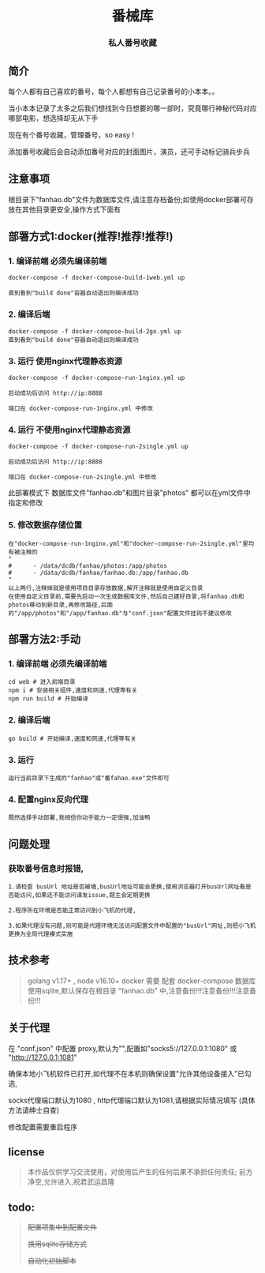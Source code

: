 <p align="center">
	<h1 align="center">番械库</h1>
	<h3 align="center">私人番号收藏</h3>
</p>

## 简介
每个人都有自己喜欢的番号，每个人都想有自己记录番号的小本本。。

当小本本记录了太多之后我们想找到今日想要的哪一部时，究竟哪行神秘代码对应哪部电影，想选择却无从下手

现在有个番号收藏，管理番号，so easy !

添加番号收藏后会自动添加番号对应的封面图片，演员，还可手动标记骑兵步兵

## 注意事项
根目录下"fanhao.db"文件为数据库文件,请注意存档备份;如使用docker部署可存放在其他目录更安全,操作方式下面有

## 部署方式1:docker(推荐!推荐!推荐!)
### 1. 编译前端 必须先编译前端
```
docker-compose -f docker-compose-build-1web.yml up

直到看到"build done"容器自动退出则编译成功
```

### 2. 编译后端
```
docker-compose -f docker-compose-build-2go.yml up
直到看到"build done"容器自动退出则编译成功
```

### 3. 运行 使用nginx代理静态资源
```
docker-compose -f docker-compose-run-1nginx.yml up

启动成功后访问 http://ip:8888

端口在 docker-compose-run-1nginx.yml 中修改

```

### 4. 运行 不使用nginx代理静态资源
```
docker-compose -f docker-compose-run-2single.yml up

启动成功后访问 http://ip:8888

端口在 docker-compose-run-2single.yml 中修改

```

此部署模式下 数据库文件"fanhao.db"和图片目录"photos" 都可以在yml文件中指定和修改

### 5. 修改数据存储位置

```
在"docker-compose-run-1nginx.yml"和"docker-compose-run-2single.yml"里均有被注释的
"
#      - /data/dcdb/fanhao/photos:/app/photos
#      - /data/dcdb/fanhao/fanhao.db:/app/fanhao.db
"
以上两行,注释掉就是使用项目目录存放数据,解开注释就是使用自定义目录
在使用自定义目录前,需要先启动一次生成数据库文件,然后自己建好目录,将fanhao.db和photos移动到新目录,再修改路径,后面的"/app/photos"和"/app/fanhao.db"与"conf.json"配置文件挂钩不建议修改
```


## 部署方法2:手动
### 1. 编译前端 必须先编译前端
```
cd web # 进入前端目录
npm i # 安装相关组件,速度和网速,代理等有关
npm run build # 开始编译
```

### 2. 编译后端
```
go build # 开始编译,速度和网速,代理等有关
```
### 3. 运行

```
运行当前目录下生成的"fanhao"或"番fahao.exe"文件即可
```

### 4. 配置nginx反向代理

```
既然选择手动部署,我相信你动手能力一定很强,加油鸭
```

## 问题处理
### 获取番号信息时报错,
```
1.请检查 busUrl 地址是否被墙,busUrl地址可能会更换,使用浏览器打开busUrl网址看是否能访问,如果还不能访问请发issue,题主会定期更换

2.程序所在环境是否能正常访问到小飞机的代理,

3.如果代理没有问题,则可能是代理环境无法访问配置文件中配置的"busUrl"网址,则把小飞机更换为全局代理模式实施
```

## 技术参考
> golang v1.17+ , node v16.10+
> docker 需要 配套 docker-compose
> 数据库使用sqlite,默认保存在根目录 "fanhao.db" 中,注意备份!!!注意备份!!!注意备份!!!


## 关于代理
在 "conf.json" 中配置 proxy,默认为"",配置如"socks5://127.0.0.1:1080" 或 "http://127.0.0.1:1081"

确保本地小飞机软件已打开,如代理不在本机则确保设置"允许其他设备接入"已勾选,

socks代理端口默认为1080 , http代理端口默认为1081,请根据实际情况填写 (具体方法请绅士自查)

修改配置需要重启程序

## license
> 本作品仅供学习交流使用，对使用后产生的任何后果不承担任何责任; 前方净空,允许进入,祝君武运昌隆

## todo:
> ~~配置项集中到配置文件~~
>
> ~~换用sqlite存储方式~~
>
> ~~自动化初始脚本~~